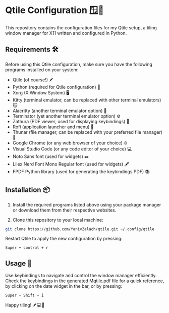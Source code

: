 # Qtile Configuration 🪟🚀

This repository contains the configuration files for my Qtile setup, a tiling window manager for X11 written and configured in Python.

## Requirements 🛠️

Before using this Qtile configuration, make sure you have the following programs installed on your system:

- Qtile (of course!) 🪶
- Python (required for Qtile configuration) 🐍
- Xorg (X Window System) 🖥️
- Kitty (terminal emulator, can be replaced with other terminal emulators) 🐱
- Alacritty (another terminal emulator option) 🍃
- Terminator (yet another terminal emulator option) ⚙️
- Zathura (PDF viewer, used for displaying keybindings) 📜
- Rofi (application launcher and menu) 🚀
- Thunar (file manager, can be replaced with your preferred file manager) 📂
- Google Chrome (or any web browser of your choice) 🌐
- Visual Studio Code (or any code editor of your choice) 💻
- Noto Sans font (used for widgets) ✒️
- Lilex Nerd Font Mono Regular font (used for widgets) 🖋️
- FPDF Python library (used for generating the keybindings PDF) 📚

## Installation 📦

1. Install the required programs listed above using your package manager or download them from their respective websites.

2. Clone this repository to your local machine:

```bash
git clone https://github.com/YanivZalach/qtile.git ~/.config/qtile
```

Restart Qtile to apply the new configuration by pressing:

```
Super + control + r
```

## Usage 🚀

Use keybindings to navigate and control the window manager efficiently. 
Check the keybindings in the generated Mqtile.pdf file for a quick reference, by clicking on the date widget in the bar,
or by pressing:

```
Super + Shift + i 
```

Happy tiling! 🪶💻🐍
